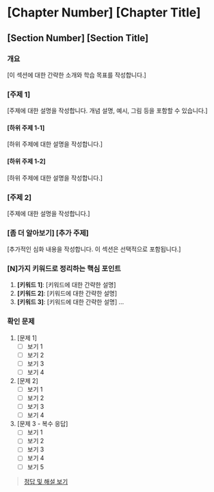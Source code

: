 # [Chapter Number] [Chapter Title]

## [Section Number] [Section Title]

### 개요
[이 섹션에 대한 간략한 소개와 학습 목표를 작성합니다.]

### [주제 1]
[주제에 대한 설명을 작성합니다. 개념 설명, 예시, 그림 등을 포함할 수 있습니다.]

#### [하위 주제 1-1]
[하위 주제에 대한 설명을 작성합니다.]

#### [하위 주제 1-2]
[하위 주제에 대한 설명을 작성합니다.]

### [주제 2]
[주제에 대한 설명을 작성합니다.]

### [좀 더 알아보기] [추가 주제]
[추가적인 심화 내용을 작성합니다. 이 섹션은 선택적으로 포함됩니다.]

### [N]가지 키워드로 정리하는 핵심 포인트
1. **[키워드 1]**: [키워드에 대한 간략한 설명]
2. **[키워드 2]**: [키워드에 대한 간략한 설명]
3. **[키워드 3]**: [키워드에 대한 간략한 설명]
...

### 확인 문제
1. [문제 1]
   - [ ] 보기 1
   - [ ] 보기 2
   - [ ] 보기 3
   - [ ] 보기 4

2. [문제 2]
   - [ ] 보기 1
   - [ ] 보기 2
   - [ ] 보기 3
   - [ ] 보기 4

3. [문제 3 - 복수 응답]
    - [ ] 보기 1
    - [ ] 보기 2
    - [ ] 보기 3
    - [ ] 보기 4
    - [ ] 보기 5

> [정답 및 해설 보기](../answers_and_explanations.md#[section-id])
